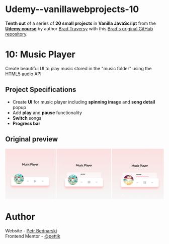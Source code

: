 # Udemy--vanillawebprojects-10

**Tenth out** of a series of **20 small projects** in **Vanilla JavaScript** from the [**Udemy course**](https://www.udemy.com/course/web-projects-with-vanilla-javascript/) by author [Brad Traversy](https://www.traversymedia.com/) with this [Brad's original GitHub repository](https://github.com/bradtraversy/vanillawebprojects).

# 10: Music Player

Create beautiful UI to play music stored in the "music folder" using the HTML5 audio API

## Project Specifications

- Create **UI** for music player including **spinning imag**e and **song detail** popup
- Add **play** and **pause** functionality
- **Switch** songs
- **Progress bar**

## Original preview

<div style="margin-bottom:30px;text-align:center;display:flex; flex-direction:column;justify-content:center;" >
    <img src="./img/10_preview.png" alt="Original preview">
</div>

<!-- 
## My solution preview

<div style="text-align:center;display:flex; flex-direction:column;justify-content:center;" >
    <img style="margin-bottom:10px" src="./img/my-solution-preview.png" alt="My solution preview">
</div>


## My solution features

- Custom **UI/UX design**
- Converted to **Czech currency and formatting** 

-->


# Author

Website - [Petr Bednarski](https://github.com/pettik) <br>
Frontend Mentor - [@pettik](https://www.frontendmentor.io/profile/pettik)

